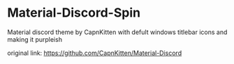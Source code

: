 # Material-Discord-Spin
Material discord theme by CapnKitten with defult windows titlebar icons and making it purpleish


original link: https://github.com/CapnKitten/Material-Discord
